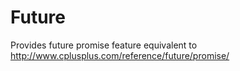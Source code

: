 # Future
Provides future promise feature equivalent to http://www.cplusplus.com/reference/future/promise/
